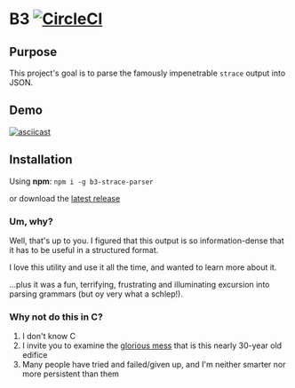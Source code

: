 # B3 [![CircleCI](https://circleci.com/gh/dannykopping/b3/tree/master.svg?style=svg)](https://circleci.com/gh/dannykopping/b3/tree/master)

## Purpose

This project's goal is to parse the famously impenetrable `strace` output into JSON.

## Demo

[![asciicast](https://asciinema.org/a/226608.svg)](https://asciinema.org/a/226608)

## Installation

Using **npm**: `npm i -g b3-strace-parser`

or download the [latest release](https://github.com/dannykopping/b3/releases)

### Um, why?

Well, that's up to you. I figured that this output is so information-dense that it has to be useful in a structured format.

I love this utility and use it all the time, and wanted to learn more about it.

...plus it was a fun, terrifying, frustrating and illuminating excursion into parsing grammars (but oy very what a schlep!).

### Why not do this in C?

  1. I don't know C
  2. I invite you to examine the [glorious mess](https://github.com/strace/strace/search?q=tprintf&unscoped_q=tprintf) that is this nearly 30-year old edifice
  3. Many people have tried and failed/given up, and I'm neither smarter nor more persistent than them